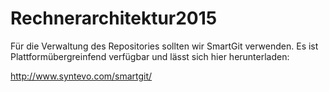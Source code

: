 # Rechnerarchitektur2015
Für die Verwaltung des Repositories sollten wir SmartGit verwenden. Es ist Plattformübergreinfend verfügbar und lässt sich hier herunterladen:

http://www.syntevo.com/smartgit/
